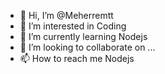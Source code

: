 - 👋 Hi, I’m @Meherremtt
- 👀 I’m interested in Coding
- 🌱 I’m currently learning Nodejs
- 💞️ I’m looking to collaborate on ...
- 📫 How to reach me Nodejs

<!---
Meherremtt/Meherremtt is a ✨ special ✨ repository because its `README.md` (this file) appears on your GitHub profile.
You can click the Preview link to take a look at your changes.
--->
